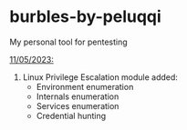 # burbles-by-peluqqi
My personal tool for pentesting

<ins>11/05/2023:</ins>
1. Linux Privilege Escalation module added: 
	* Environment enumeration 
	* Internals enumeration 
	* Services enumeration 
	* Credential hunting
